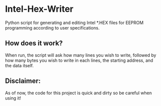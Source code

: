 # Intel-Hex-Writer
Python script for generating and editing Intel \*.HEX files for EEPROM programming according to user specifications.

## How does it work?
When run, the script will ask how many lines you wish to write, followed by how many bytes you wish to write in each lines, the starting address, and the data itself.

## Disclaimer:
As of now, the code for this project is quick and dirty so be careful when using it!
